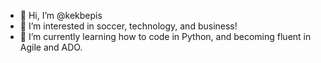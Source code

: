 - 👋 Hi, I’m @kekbepis
- 👀 I’m interested in soccer, technology, and business!
- 🌱 I’m currently learning how to code in Python, and becoming fluent in Agile and ADO.

<!---
kekbepis/kekbepis is a ✨ special ✨ repository because its `README.md` (this file) appears on your GitHub profile.
You can click the Preview link to take a look at your changes.
--->
